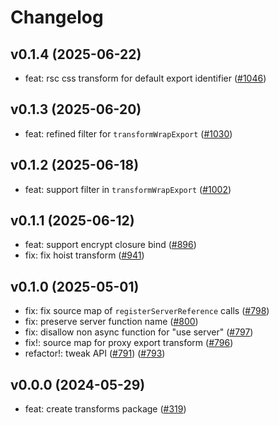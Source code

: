 # Changelog

## v0.1.4 (2025-06-22)

- feat: rsc css transform for default export identifier ([#1046](https://github.com/hi-ogawa/vite-plugins/pull/1046))

## v0.1.3 (2025-06-20)

- feat: refined filter for `transformWrapExport` ([#1030](https://github.com/hi-ogawa/vite-plugins/pull/1030))

## v0.1.2 (2025-06-18)

- feat: support filter in `transformWrapExport` ([#1002](https://github.com/hi-ogawa/vite-plugins/pull/1002))

## v0.1.1 (2025-06-12)

- feat: support encrypt closure bind ([#896](https://github.com/hi-ogawa/vite-plugins/pull/896))
- fix: fix hoist transform ([#941](https://github.com/hi-ogawa/vite-plugins/pull/941))

## v0.1.0 (2025-05-01)

- fix: fix source map of `registerServerReference` calls ([#798](https://github.com/hi-ogawa/vite-plugins/pull/798))
- fix: preserve server function name ([#800](https://github.com/hi-ogawa/vite-plugins/pull/800))
- fix: disallow non async function for "use server" ([#797](https://github.com/hi-ogawa/vite-plugins/pull/797))
- fix!: source map for proxy export transform ([#796](https://github.com/hi-ogawa/vite-plugins/pull/796))
- refactor!: tweak API ([#791](https://github.com/hi-ogawa/vite-plugins/pull/791)) ([#793](https://github.com/hi-ogawa/vite-plugins/pull/793))

## v0.0.0 (2024-05-29)

- feat: create transforms package ([#319](https://github.com/hi-ogawa/vite-plugins/pull/319))
